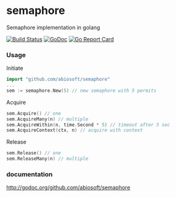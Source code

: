 
semaphore
=========

Semaphore implementation in golang

[![Build Status](https://travis-ci.org/abiosoft/semaphore.svg?branch=master)](https://travis-ci.org/abiosoft/semaphore)
[![GoDoc](https://godoc.org/github.com/abiosoft/semaphore?status.svg)](https://godoc.org/github.com/abiosoft/semaphore)
[![Go Report Card](https://goreportcard.com/badge/github.com/abiosoft/semaphore)](https://goreportcard.com/report/github.com/abiosoft/semaphore)

### Usage
Initiate
```go
import "github.com/abiosoft/semaphore"
...
sem := semaphore.New(5) // new semaphore with 5 permits
```
Acquire
```go
sem.Acquire() // one
sem.AcquireMany(n) // multiple
sem.AcquireWithin(n, time.Second * 5) // timeout after 5 sec
sem.AcquireContext(ctx, n) // acquire with context
```
Release
```go
sem.Release() // one
sem.ReleaseMany(n) // multiple
```

### documentation

http://godoc.org/github.com/abiosoft/semaphore
